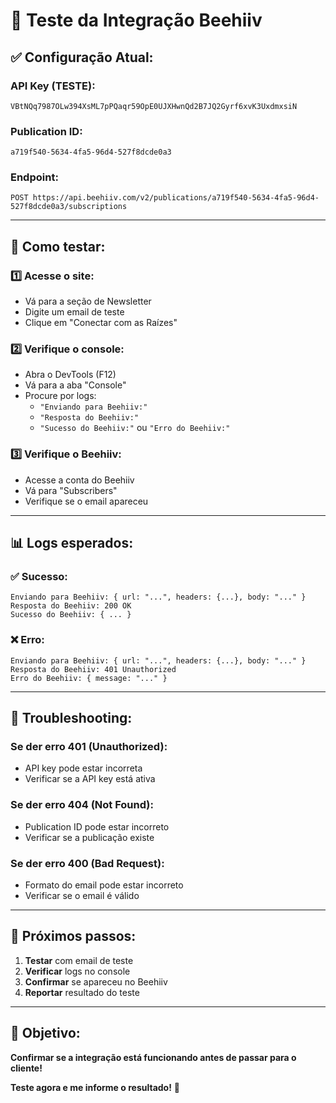 # 🧪 Teste da Integração Beehiiv

## ✅ Configuração Atual:

### **API Key (TESTE):**
```
VBtNQq7987OLw394XsML7pPQaqr59OpE0UJXHwnQd2B7JQ2Gyrf6xvK3UxdmxsiN
```

### **Publication ID:**
```
a719f540-5634-4fa5-96d4-527f8dcde0a3
```

### **Endpoint:**
```
POST https://api.beehiiv.com/v2/publications/a719f540-5634-4fa5-96d4-527f8dcde0a3/subscriptions
```

---

## 🧪 Como testar:

### **1️⃣ Acesse o site:**
- Vá para a seção de Newsletter
- Digite um email de teste
- Clique em "Conectar com as Raízes"

### **2️⃣ Verifique o console:**
- Abra o DevTools (F12)
- Vá para a aba "Console"
- Procure por logs:
  - `"Enviando para Beehiiv:"`
  - `"Resposta do Beehiiv:"`
  - `"Sucesso do Beehiiv:"` ou `"Erro do Beehiiv:"`

### **3️⃣ Verifique o Beehiiv:**
- Acesse a conta do Beehiiv
- Vá para "Subscribers"
- Verifique se o email apareceu

---

## 📊 Logs esperados:

### **✅ Sucesso:**
```
Enviando para Beehiiv: { url: "...", headers: {...}, body: "..." }
Resposta do Beehiiv: 200 OK
Sucesso do Beehiiv: { ... }
```

### **❌ Erro:**
```
Enviando para Beehiiv: { url: "...", headers: {...}, body: "..." }
Resposta do Beehiiv: 401 Unauthorized
Erro do Beehiiv: { message: "..." }
```

---

## 🔧 Troubleshooting:

### **Se der erro 401 (Unauthorized):**
- API key pode estar incorreta
- Verificar se a API key está ativa

### **Se der erro 404 (Not Found):**
- Publication ID pode estar incorreto
- Verificar se a publicação existe

### **Se der erro 400 (Bad Request):**
- Formato do email pode estar incorreto
- Verificar se o email é válido

---

## 📝 Próximos passos:

1. **Testar** com email de teste
2. **Verificar** logs no console
3. **Confirmar** se apareceu no Beehiiv
4. **Reportar** resultado do teste

---

## 🎯 Objetivo:

**Confirmar se a integração está funcionando antes de passar para o cliente!**

**Teste agora e me informe o resultado!** 🚀
